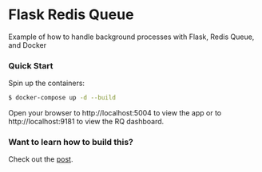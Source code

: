 # Flask Redis Queue

Example of how to handle background processes with Flask, Redis Queue, and Docker

### Quick Start

Spin up the containers:

```sh
$ docker-compose up -d --build
```

Open your browser to http://localhost:5004 to view the app or to http://localhost:9181 to view the RQ dashboard. 

### Want to learn how to build this? 

Check out the [post](https://testdriven.io/asynchronous-tasks-with-flask-and-redis-queue).
